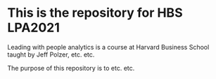 # This is the repository for HBS LPA2021 

Leading with people analytics is a course at Harvard Business School taught by Jeff Polzer, etc. etc.

The purpose of this repository is to etc. etc.
